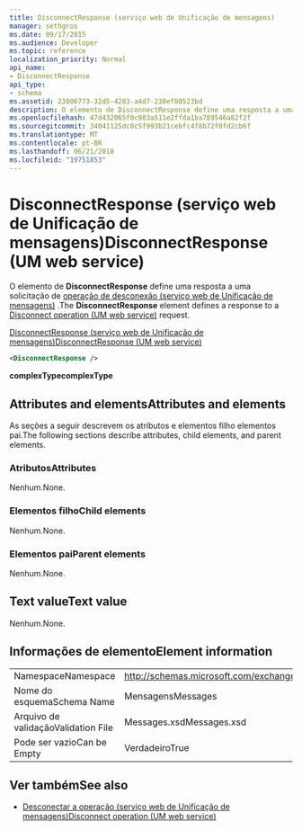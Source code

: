 ```yaml
---
title: DisconnectResponse (serviço web de Unificação de mensagens)
manager: sethgros
ms.date: 09/17/2015
ms.audience: Developer
ms.topic: reference
localization_priority: Normal
api_name:
- DisconnectResponse
api_type:
- schema
ms.assetid: 23806773-32d5-4283-a4d7-230ef80523bd
description: O elemento de DisconnectResponse define uma resposta a uma solicitação para desconectar operação (serviço web de Unificação de mensagens).
ms.openlocfilehash: 47d432065f0c983a511e2ffda1ba789546a82f2f
ms.sourcegitcommit: 34041125dc8c5f993b21cebfc4f8b72f0fd2cb6f
ms.translationtype: MT
ms.contentlocale: pt-BR
ms.lasthandoff: 06/21/2018
ms.locfileid: "19751853"
---
```

# <a name="disconnectresponse-um-web-service"></a><span data-ttu-id="2234e-103">DisconnectResponse (serviço web de Unificação de mensagens)</span><span class="sxs-lookup"><span data-stu-id="2234e-103">DisconnectResponse (UM web service)</span></span>

<span data-ttu-id="2234e-104">O elemento de **DisconnectResponse** define uma resposta a uma solicitação de [operação de desconexão (serviço web de Unificação de mensagens)](disconnect-operation-um-web-service.md) .</span><span class="sxs-lookup"><span data-stu-id="2234e-104">The **DisconnectResponse** element defines a response to a [Disconnect operation (UM web service)](disconnect-operation-um-web-service.md) request.</span></span> 
  
[<span data-ttu-id="2234e-105">DisconnectResponse (serviço web de Unificação de mensagens)</span><span class="sxs-lookup"><span data-stu-id="2234e-105">DisconnectResponse (UM web service)</span></span>](disconnectresponse-um-web-service.md)
  
```xml
<DisconnectResponse />
```

 <span data-ttu-id="2234e-106">**complexType**</span><span class="sxs-lookup"><span data-stu-id="2234e-106">**complexType**</span></span>
## <a name="attributes-and-elements"></a><span data-ttu-id="2234e-107">Attributes and elements</span><span class="sxs-lookup"><span data-stu-id="2234e-107">Attributes and elements</span></span>

<span data-ttu-id="2234e-108">As seções a seguir descrevem os atributos e elementos filho elementos pai.</span><span class="sxs-lookup"><span data-stu-id="2234e-108">The following sections describe attributes, child elements, and parent elements.</span></span>
  
### <a name="attributes"></a><span data-ttu-id="2234e-109">Atributos</span><span class="sxs-lookup"><span data-stu-id="2234e-109">Attributes</span></span>

<span data-ttu-id="2234e-110">Nenhum.</span><span class="sxs-lookup"><span data-stu-id="2234e-110">None.</span></span>
  
### <a name="child-elements"></a><span data-ttu-id="2234e-111">Elementos filho</span><span class="sxs-lookup"><span data-stu-id="2234e-111">Child elements</span></span>

<span data-ttu-id="2234e-112">Nenhum.</span><span class="sxs-lookup"><span data-stu-id="2234e-112">None.</span></span>
  
### <a name="parent-elements"></a><span data-ttu-id="2234e-113">Elementos pai</span><span class="sxs-lookup"><span data-stu-id="2234e-113">Parent elements</span></span>

<span data-ttu-id="2234e-114">Nenhum.</span><span class="sxs-lookup"><span data-stu-id="2234e-114">None.</span></span>
  
## <a name="text-value"></a><span data-ttu-id="2234e-115">Text value</span><span class="sxs-lookup"><span data-stu-id="2234e-115">Text value</span></span>

<span data-ttu-id="2234e-116">Nenhum.</span><span class="sxs-lookup"><span data-stu-id="2234e-116">None.</span></span>
  
## <a name="element-information"></a><span data-ttu-id="2234e-117">Informações de elemento</span><span class="sxs-lookup"><span data-stu-id="2234e-117">Element information</span></span>

|||
|:-----|:-----|
|<span data-ttu-id="2234e-118">Namespace</span><span class="sxs-lookup"><span data-stu-id="2234e-118">Namespace</span></span>  <br/> |http://schemas.microsoft.com/exchange/services/2006/messages  <br/> |
|<span data-ttu-id="2234e-119">Nome do esquema</span><span class="sxs-lookup"><span data-stu-id="2234e-119">Schema Name</span></span>  <br/> |<span data-ttu-id="2234e-120">Mensagens</span><span class="sxs-lookup"><span data-stu-id="2234e-120">Messages</span></span>  <br/> |
|<span data-ttu-id="2234e-121">Arquivo de validação</span><span class="sxs-lookup"><span data-stu-id="2234e-121">Validation File</span></span>  <br/> |<span data-ttu-id="2234e-122">Messages.xsd</span><span class="sxs-lookup"><span data-stu-id="2234e-122">Messages.xsd</span></span>  <br/> |
|<span data-ttu-id="2234e-123">Pode ser vazio</span><span class="sxs-lookup"><span data-stu-id="2234e-123">Can be Empty</span></span>  <br/> |<span data-ttu-id="2234e-124">Verdadeiro</span><span class="sxs-lookup"><span data-stu-id="2234e-124">True</span></span>  <br/> |
   
## <a name="see-also"></a><span data-ttu-id="2234e-125">Ver também</span><span class="sxs-lookup"><span data-stu-id="2234e-125">See also</span></span>

- [<span data-ttu-id="2234e-126">Desconectar a operação (serviço web de Unificação de mensagens)</span><span class="sxs-lookup"><span data-stu-id="2234e-126">Disconnect operation (UM web service)</span></span>](disconnect-operation-um-web-service.md)

